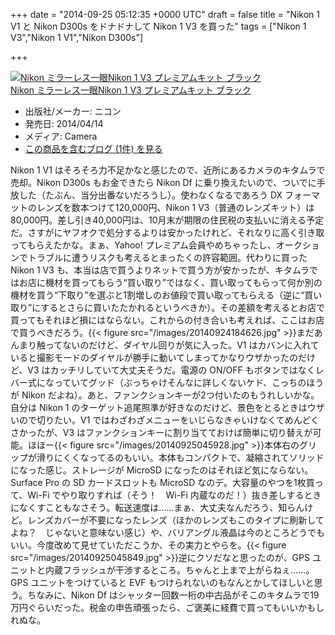 
+++
date = "2014-09-25 05:12:35 +0000 UTC"
draft = false
title = "Nikon 1 V1 と Nikon D300s をドナドナして Nikon 1 V3 を買った"
tags = ["Nikon 1 V3","Nikon 1 V1","Nikon D300s"]

+++
<div class="hatena-asin-detail"><a href="http://www.amazon.co.jp/exec/obidos/ASIN/B00IZ6EWJG/bestylesnet-22/"><img src="http://ecx.images-amazon.com/images/I/41h31OQcroL._SL160_.jpg" class="hatena-asin-detail-image" alt="Nikon ミラーレス一眼Nikon 1 V3 プレミアムキット ブラック" title="Nikon ミラーレス一眼Nikon 1 V3 プレミアムキット ブラック"/></a><div class="hatena-asin-detail-info"><a href="http://www.amazon.co.jp/exec/obidos/ASIN/B00IZ6EWJG/bestylesnet-22/">Nikon ミラーレス一眼Nikon 1 V3 プレミアムキット ブラック</a><ul><li><span class="hatena-asin-detail-label">出版社/メーカー:</span> ニコン</li><li><span class="hatena-asin-detail-label">発売日:</span> 2014/04/14</li><li><span class="hatena-asin-detail-label">メディア:</span> Camera</li><li><a href="http://d.hatena.ne.jp/asin/B00IZ6EWJG/bestylesnet-22" target="_blank">この商品を含むブログ (1件) を見る</a></li></ul></div><div class="hatena-asin-detail-foot"></div></div>Nikon 1 V1 はそろそろ力不足かなと感じたので、近所にあるカメラのキタムラで売却。Nikon D300s もお金できたら Nikon Df に乗り換えたいので、ついでに手放した（たぶん、当分出番ないだろうし）。使わなくなるであろう DX フォーマットのレンズを数本つけて120,000円、Nikon 1 V3（普通のレンズキット）は80,000円。差し引き40,000円は、10月末が期限の住民税の支払いに消える予定だ。さすがにヤフオクで処分するよりは安かったけれど、それなりに高く引き取ってもらえたかな。まぁ、Yahoo! プレミアム会員やめちゃったし、オークションでトラブルに遭うリスクも考えるとまったくの許容範囲。代わりに買った Nikon 1 V3 も、本当は店で買うよりネットで買う方が安かったが、キタムラではお店に機材を買ってもらう“買い取り”ではなく、買い取ってもらって何か別の機材を買う“下取り”を選ぶと1割増しのお値段で買い取ってもらえる（逆に“買い取り”にするとさらに買いたたかれるというべきか）。その差額を考えるとお店で買ってもそれほど損にはならない。これからの付き合いも考えれば、ここはお店で買うべきだろう。{{< figure src="/images/20140924184626.jpg"  >}}まだあんまり触ってないのだけど、ダイヤル回りが気に入った。V1 はカバンに入れていると撮影モードのダイヤルが勝手に動いてしまってかなりウザかったのだけど、V3 はカッチリしていて大丈夫そうだ。電源の ON/OFF もボタンではなくレバー式になっていてグッド（ぶっちゃけそんなに詳しくないケド、こっちのほうが Nikon だよね）。あと、ファンクションキーが2つ付いたのもうれしいかな。自分は Nikon 1 のターゲット追尾照準が好きなのだけど、景色をとるときはウザいので切りたい。V1 ではわざわざメニューをいじらなきゃいけなくてめんどくさかったが、V3 はファンクションキーに割り当てておけば簡単に切り替えが可能。ほほー{{< figure src="/images/20140925045928.jpg"  >}}本体右のグリップが滑りにくくなってるのもいい。本体もコンパクトで、凝縮されてソリッドになった感じ。ストレージが MicroSD になったのはそれほど気にならない。Surface Pro の SD カードスロットも MicroSD なのデ。大容量のやつを1枚買って、Wi-Fi でやり取りすれば（そう！　Wi-Fi 内蔵なのだ！）抜き差しするときになくすこともなさそう。転送速度は……まぁ、大丈夫なんだろう、知らんけど。レンズカバーが不要になったレンズ（ほかのレンズもこのタイプに刷新してよね？　じゃないと意味ない感じ）や、バリアングル液晶は今のところどうでもいい。今度改めて見せていただこうか、その実力とやらを。{{< figure src="/images/20140925045849.jpg"  >}}逆にクソだなと思ったのが、GPS ユニットと内蔵フラッシュが干渉するところ。ちゃんと上まで上がらねぇ……。GPS ユニットをつけていると EVF もつけられないのもなんとかしてほしいと思う。ちなみに、Nikon Df はシャッター回数一桁の中古品がそこのキタムラで19万円ぐらいだった。税金の申告頑張ったら、ご褒美に経費で買ってもいいかもしれぬな。


